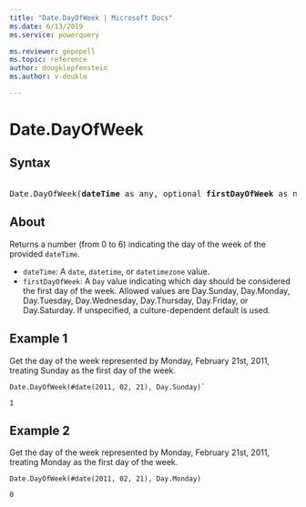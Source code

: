 ```yaml
---
title: "Date.DayOfWeek | Microsoft Docs"
ms.date: 6/13/2019
ms.service: powerquery

ms.reviewer: gepopell
ms.topic: reference
author: dougklopfenstein
ms.author: v-douklo

---
```

# Date.DayOfWeek

## Syntax

<pre> 
Date.DayOfWeek(<b>dateTime</b> as any, optional <b>firstDayOfWeek</b> as nullable number) as nullable number
</pre>

## About

Returns a number (from 0 to 6) indicating the day of the week of the provided <code>dateTime</code>. <ul> <li><code>dateTime</code>: A <code>date</code>, <code>datetime</code>, or <code>datetimezone</code> value.</li> <li><code>firstDayOfWeek</code>: A <code>Day</code> value indicating which day should be considered the first day of the week. Allowed values are Day.Sunday, Day.Monday, Day.Tuesday, Day.Wednesday, Day.Thursday, Day.Friday, or Day.Saturday. If unspecified, a culture-dependent default is used.</li> </ul>

## Example 1
Get the day of the week represented by Monday, February 21st, 2011, treating Sunday as the first day of the week.

```powerquery-m
Date.DayOfWeek(#date(2011, 02, 21), Day.Sunday)`
```   

`1`

## Example 2
Get the day of the week represented by Monday, February 21st, 2011, treating Monday as the first day of the week.

```powerquery-m
Date.DayOfWeek(#date(2011, 02, 21), Day.Monday)
```

`0`